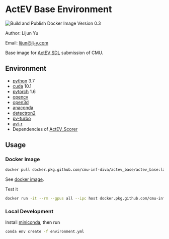 # ActEV Base Environment

![Build and Publish Docker Image](https://github.com/Lijun-Yu/actev_base/workflows/Build%20and%20Publish%20Docker%20Image/badge.svg) Version 0.3

Author: Lijun Yu

Email: lijun@lj-y.com

Base image for [ActEV SDL](https://actev.nist.gov/sdl) submission of CMU.

## Environment

* [python](https://www.python.org) 3.7
* [cuda](https://developer.nvidia.com/cuda-downloads) 10.1
* [pytorch](https://pytorch.org) 1.6
* [opencv](https://opencv.org)
* [open3d](http://www.open3d.org/)
* [anaconda](https://docs.anaconda.com/anaconda/packages/pkg-docs/)
* [detectron2](https://github.com/facebookresearch/detectron2)
* [py-turbo](https://github.com/Lijun-Yu/pyturbo)
* [avi-r](https://github.com/Lijun-Yu/avi-r)
* Dependencies of [ActEV_Scorer](https://github.com/usnistgov/ActEV_Scorer)

## Usage

### Docker Image

```sh
docker pull docker.pkg.github.com/cmu-inf-diva/actev_base/actev_base:latest
```

See [docker image](https://github.com/CMU-INF-DIVA/actev_base/packages/262958).

Test it

```sh
docker run -it --rm --gpus all --ipc host docker.pkg.github.com/cmu-inf-diva/actev_base/actev_base:latest bash -ic "python -c 'import torch; assert torch.cuda.is_available()'; nvidia-smi"
```

### Local Development

Install [miniconda](https://conda.io/en/latest/miniconda.html), then run

```sh
conda env create -f environment.yml
```
